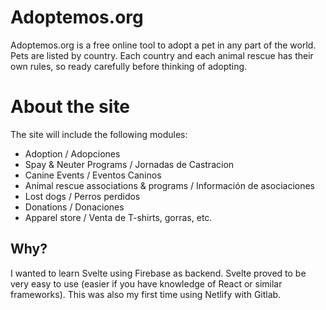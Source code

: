 # Adoptemos.org

Adoptemos.org is a free online tool to adopt a pet in any part of the world. Pets are listed by country. Each country and each animal rescue has their own rules, so ready carefully before thinking of adopting.

# About the site

The site will include the following modules:

- Adoption / Adopciones
- Spay & Neuter Programs / Jornadas de Castracion
- Canine Events / Eventos Caninos
- Animal rescue associations & programs / Información de asociaciones
- Lost dogs / Perros perdidos
- Donations / Donaciones
- Apparel store / Venta de T-shirts, gorras, etc.

## Why?

I wanted to learn Svelte using Firebase as backend. Svelte proved to be very easy to use (easier if you have knowledge of React or similar frameworks). This was also my first time using Netlify with Gitlab.